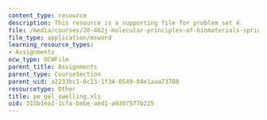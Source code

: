```yaml
---
content_type: resource
description: This resource is a supporting file for problem set 4.
file: /media/courses/20-462j-molecular-principles-of-biomaterials-spring-2006/315b1ea11cfabebeaed1a9307577b225_pe_gel_swelling.xls
file_type: application/msword
learning_resource_types:
- Assignments
ocw_type: OCWFile
parent_title: Assignments
parent_type: CourseSection
parent_uid: a2233bc1-6c13-1f34-8549-04e1aaa73780
resourcetype: Other
title: pe_gel_swelling.xls
uid: 315b1ea1-1cfa-bebe-aed1-a9307577b225
---
```


